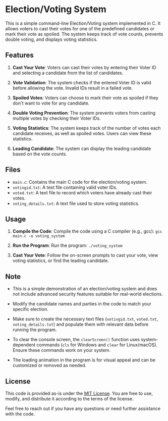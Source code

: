 # Election/Voting System

This is a simple command-line Election/Voting system implemented in C. It allows voters to cast their votes for one of the predefined candidates or mark their vote as spoiled. The system keeps track of vote counts, prevents double voting, and displays voting statistics.

## Features

1. **Cast Your Vote**: Voters can cast their votes by entering their Voter ID and selecting a candidate from the list of candidates.

2. **Vote Validation**: The system checks if the entered Voter ID is valid before allowing the vote. Invalid IDs result in a failed vote.

3. **Spoiled Votes**: Voters can choose to mark their vote as spoiled if they don't want to vote for any candidate.

4. **Double Voting Prevention**: The system prevents voters from casting multiple votes by checking their Voter IDs.

5. **Voting Statistics**: The system keeps track of the number of votes each candidate receives, as well as spoiled votes. Users can view these statistics.

6. **Leading Candidate**: The system can display the leading candidate based on the vote counts.

## Files

- `main.c`: Contains the main C code for the election/voting system.
- `votingid.txt`: A text file containing valid voter IDs.
- `voted.txt`: A text file to record which voters have already cast their votes.
- `voting_details.txt`: A text file used to store voting statistics.

## Usage

1. **Compile the Code**: Compile the code using a C compiler (e.g., gcc): `gcc main.c -o voting_system`

2. **Run the Program**: Run the program: `./voting_system`

3. **Cast Your Vote**: Follow the on-screen prompts to cast your vote, view voting statistics, or find the leading candidate.

## Note

- This is a simple demonstration of an election/voting system and does not include advanced security features suitable for real-world elections.

- Modify the candidate names and parties in the code to match your specific election.

- Make sure to create the necessary text files (`votingid.txt`, `voted.txt`, `voting_details.txt`) and populate them with relevant data before running the program.

- To clear the console screen, the `clearScreen()` function uses system-dependent commands (`cls` for Windows and `clear` for Linux/macOS). Ensure these commands work on your system.

- The loading animation in the program is for visual appeal and can be customized or removed as needed.

## License

This code is provided as-is under the [MIT License](LICENSE). You are free to use, modify, and distribute it according to the terms of the license.

Feel free to reach out if you have any questions or need further assistance with the code.
